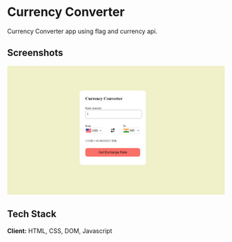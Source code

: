 
# Currency Converter

Currency Converter app using flag and currency api.




## Screenshots

![App Screenshot](screenshot.png)


## Tech Stack

**Client:** HTML, CSS, DOM, Javascript


